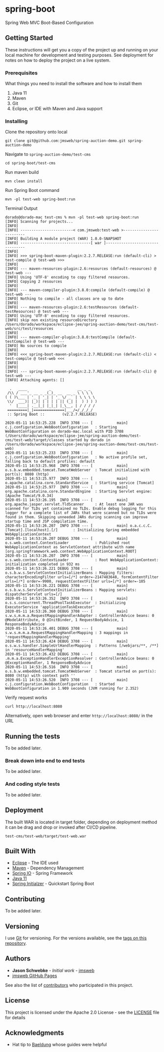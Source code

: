 # spring-boot
Spring Web MVC Boot-Based Configuration

## Getting Started

These instructions will get you a copy of the project up and running on your local machine for development and testing purposes. See deployment for notes on how to deploy the project on a live system.

### Prerequisites

What things you need to install the software and how to install them

1. Java 11
2. Maven
3. Git
4. Eclipse, or IDE with Maven and Java support

### Installing

Clone the repository onto local
```
git clone git@github.com:jmsweb/spring-auction-demo.git spring-auction-demo
```

Navigate to `spring-auction-demo/test-cms`
```
cd spring-boot/test-cms
```

Run maven build
```
mvn clean install
```

Run Spring Boot command
```
mvn -pl test-web spring-boot:run
```

Terminal Output
```
dorado@dorado-mac test-cms % mvn -pl test-web spring-boot:run
[INFO] Scanning for projects...
[INFO] 
[INFO] ------------------------< com.jmsweb:test-web >-------------------------
[INFO] Building A module project (WAR) 1.0.0-SNAPSHOT
[INFO] --------------------------------[ war ]---------------------------------
[INFO] 
[INFO] >>> spring-boot-maven-plugin:2.2.7.RELEASE:run (default-cli) > test-compile @ test-web >>>
[INFO] 
[INFO] --- maven-resources-plugin:2.6:resources (default-resources) @ test-web ---
[INFO] Using 'UTF-8' encoding to copy filtered resources.
[INFO] Copying 2 resources
[INFO] 
[INFO] --- maven-compiler-plugin:3.8.0:compile (default-compile) @ test-web ---
[INFO] Nothing to compile - all classes are up to date
[INFO] 
[INFO] --- maven-resources-plugin:2.6:testResources (default-testResources) @ test-web ---
[INFO] Using 'UTF-8' encoding to copy filtered resources.
[INFO] skip non existing resourceDirectory /Users/dorado/workspace/eclipse-jee/spring-auction-demo/test-cms/test-web/src/test/resources
[INFO] 
[INFO] --- maven-compiler-plugin:3.8.0:testCompile (default-testCompile) @ test-web ---
[INFO] No sources to compile
[INFO] 
[INFO] <<< spring-boot-maven-plugin:2.2.7.RELEASE:run (default-cli) < test-compile @ test-web <<<
[INFO] 
[INFO] 
[INFO] --- spring-boot-maven-plugin:2.2.7.RELEASE:run (default-cli) @ test-web ---
[INFO] Attaching agents: []

  .   ____          _            __ _ _
 /\\ / ___'_ __ _ _(_)_ __  __ _ \ \ \ \
( ( )\___ | '_ | '_| | '_ \/ _` | \ \ \ \
 \\/  ___)| |_)| | | | | || (_| |  ) ) ) )
  '  |____| .__|_| |_|_| |_\__, | / / / /
 =========|_|==============|___/=/_/_/_/
 :: Spring Boot ::        (v2.2.7.RELEASE)

2020-05-11 14:53:25.228  INFO 3708 --- [           main] c.j.configuration.WebBootConfiguration   : Starting WebBootConfiguration on dorado-mac.local with PID 3708 (/Users/dorado/workspace/eclipse-jee/spring-auction-demo/test-cms/test-web/target/classes started by dorado in /Users/dorado/workspace/eclipse-jee/spring-auction-demo/test-cms/test-web)
2020-05-11 14:53:25.233  INFO 3708 --- [           main] c.j.configuration.WebBootConfiguration   : No active profile set, falling back to default profiles: default
2020-05-11 14:53:25.968  INFO 3708 --- [           main] o.s.b.w.embedded.tomcat.TomcatWebServer  : Tomcat initialized with port(s): 8080 (http)
2020-05-11 14:53:25.977  INFO 3708 --- [           main] o.apache.catalina.core.StandardService   : Starting service [Tomcat]
2020-05-11 14:53:25.977  INFO 3708 --- [           main] org.apache.catalina.core.StandardEngine  : Starting Servlet engine: [Apache Tomcat/9.0.34]
2020-05-11 14:53:26.195  INFO 3708 --- [           main] org.apache.jasper.servlet.TldScanner     : At least one JAR was scanned for TLDs yet contained no TLDs. Enable debug logging for this logger for a complete list of JARs that were scanned but no TLDs were found in them. Skipping unneeded JARs during scanning can improve startup time and JSP compilation time.
2020-05-11 14:53:26.207  INFO 3708 --- [           main] o.a.c.c.C.[Tomcat].[localhost].[/]       : Initializing Spring embedded WebApplicationContext
2020-05-11 14:53:26.207 DEBUG 3708 --- [           main] o.s.web.context.ContextLoader            : Published root WebApplicationContext as ServletContext attribute with name [org.springframework.web.context.WebApplicationContext.ROOT]
2020-05-11 14:53:26.207  INFO 3708 --- [           main] o.s.web.context.ContextLoader            : Root WebApplicationContext: initialization completed in 932 ms
2020-05-11 14:53:26.221 DEBUG 3708 --- [           main] o.s.b.w.s.ServletContextInitializerBeans : Mapping filters: characterEncodingFilter urls=[/*] order=-2147483648, formContentFilter urls=[/*] order=-9900, requestContextFilter urls=[/*] order=-105
2020-05-11 14:53:26.221 DEBUG 3708 --- [           main] o.s.b.w.s.ServletContextInitializerBeans : Mapping servlets: dispatcherServlet urls=[/]
2020-05-11 14:53:26.352  INFO 3708 --- [           main] o.s.s.concurrent.ThreadPoolTaskExecutor  : Initializing ExecutorService 'applicationTaskExecutor'
2020-05-11 14:53:26.360 DEBUG 3708 --- [           main] s.w.s.m.m.a.RequestMappingHandlerAdapter : ControllerAdvice beans: 0 @ModelAttribute, 0 @InitBinder, 1 RequestBodyAdvice, 1 ResponseBodyAdvice
2020-05-11 14:53:26.401 DEBUG 3708 --- [           main] s.w.s.m.m.a.RequestMappingHandlerMapping : 3 mappings in 'requestMappingHandlerMapping'
2020-05-11 14:53:26.424 DEBUG 3708 --- [           main] o.s.w.s.handler.SimpleUrlHandlerMapping  : Patterns [/webjars/**, /**] in 'resourceHandlerMapping'
2020-05-11 14:53:26.432 DEBUG 3708 --- [           main] .m.m.a.ExceptionHandlerExceptionResolver : ControllerAdvice beans: 0 @ExceptionHandler, 1 ResponseBodyAdvice
2020-05-11 14:53:26.516  INFO 3708 --- [           main] o.s.b.w.embedded.tomcat.TomcatWebServer  : Tomcat started on port(s): 8080 (http) with context path ''
2020-05-11 14:53:26.520  INFO 3708 --- [           main] c.j.configuration.WebBootConfiguration   : Started WebBootConfiguration in 1.909 seconds (JVM running for 2.352)
```

Verify request works

```
curl http://localhost:8080
```

Alternatively, open web browser and enter `http://localhost:8080/` in the URL

## Running the tests

To be added later.

### Break down into end to end tests

To be added later.

### And coding style tests

To be added later.

## Deployment

The built WAR is located in target folder, depending on deployment method it can be drag and drop or invoked after CI/CD pipeline.

```
test-cms/test-web/target/test-web.war
```

## Built With

* [Eclipse](https://www.eclipse.org/downloads/) - The IDE used
* [Maven](https://maven.apache.org/) - Dependency Management
* [Spring IO](https://spring.io/) - Spring Framework
* [Java 11](https://www.oracle.com/java/technologies/javase-downloads.html)
* [Spring Initialzer](https://start.spring.io) - Quickstart Spring Boot

## Contributing

To be added later.

## Versioning

I use [Git](http://github.com/) for versioning. For the versions available, see the [tags on this repository](https://github.com/jmsweb/spring-boot/tags). 

## Authors

* **Jason Schwebke** - *Initial work* - [jmsweb](https://github.com/jmsweb)
* [jmsweb GitHub Pages](jmsweb.github.io)

See also the list of [contributors](https://github.com/jmsweb/spring-boot/contributors) who participated in this project.

## License

This project is licensed under the Apache 2.0 License - see the [LICENSE](LICENSE) file for details

## Acknowledgments

* Hat tip to [Baeldung](https://www.baeldung.com) whose guides were helpful
